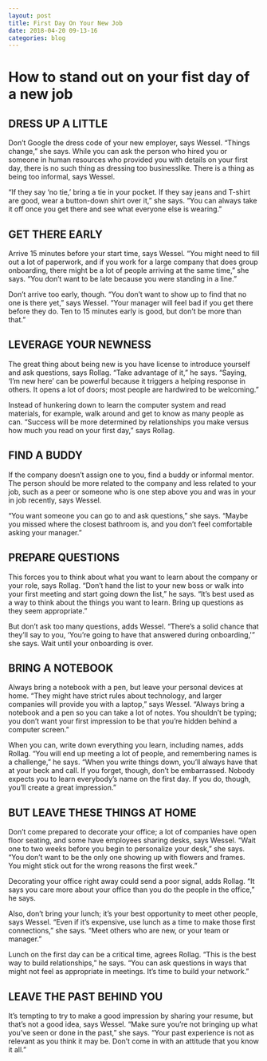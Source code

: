 ```yaml
---
layout: post
title: First Day On Your New Job
date: 2018-04-20 09-13-16
categories: blog
---
```


# How to stand out on your fist day of a new job

## DRESS UP A LITTLE
Don’t Google the dress code of your new employer, says Wessel. “Things change,” she says. While you can ask the person who hired you or someone in human resources who provided you with details on your first day, there is no such thing as dressing too businesslike. There is a thing as being too informal, says Wessel.

“If they say ‘no tie,’ bring a tie in your pocket. If they say jeans and T-shirt are good, wear a button-down shirt over it,” she says. “You can always take it off once you get there and see what everyone else is wearing.”

## GET THERE EARLY
Arrive 15 minutes before your start time, says Wessel. “You might need to fill out a lot of paperwork, and if you work for a large company that does group onboarding, there might be a lot of people arriving at the same time,” she says. “You don’t want to be late because you were standing in a line.”

Don’t arrive too early, though. “You don’t want to show up to find that no one is there yet,” says Wessel. “Your manager will feel bad if you get there before they do. Ten to 15 minutes early is good, but don’t be more than that.”

## LEVERAGE YOUR NEWNESS
The great thing about being new is you have license to introduce yourself and ask questions, says Rollag. “Take advantage of it,” he says. “Saying, ‘I’m new here’ can be powerful because it triggers a helping response in others. It opens a lot of doors; most people are hardwired to be welcoming.”

Instead of hunkering down to learn the computer system and read materials, for example, walk around and get to know as many people as can. “Success will be more determined by relationships you make versus how much you read on your first day,” says Rollag.

## FIND A BUDDY
If the company doesn’t assign one to you, find a buddy or informal mentor. The person should be more related to the company and less related to your job, such as a peer or someone who is one step above you and was in your in job recently, says Wessel.

“You want someone you can go to and ask questions,” she says. “Maybe you missed where the closest bathroom is, and you don’t feel comfortable asking your manager.”

## PREPARE QUESTIONS
This forces you to think about what you want to learn about the company or your role, says Rollag. “Don’t hand the list to your new boss or walk into your first meeting and start going down the list,” he says. “It’s best used as a way to think about the things you want to learn. Bring up questions as they seem appropriate.”

But don’t ask too many questions, adds Wessel. “There’s a solid chance that they’ll say to you, ‘You’re going to have that answered during onboarding,'” she says. Wait until your onboarding is over.

## BRING A NOTEBOOK
Always bring a notebook with a pen, but leave your personal devices at home. “They might have strict rules about technology, and larger companies will provide you with a laptop,” says Wessel. “Always bring a notebook and a pen so you can take a lot of notes. You shouldn’t be typing; you don’t want your first impression to be that you’re hidden behind a computer screen.”

When you can, write down everything you learn, including names, adds Rollag. “You will end up meeting a lot of people, and remembering names is a challenge,” he says. “When you write things down, you’ll always have that at your beck and call. If you forget, though, don’t be embarrassed. Nobody expects you to learn everybody’s name on the first day. If you do, though, you’ll create a great impression.”

## BUT LEAVE THESE THINGS AT HOME
Don’t come prepared to decorate your office; a lot of companies have open floor seating, and some have employees sharing desks, says Wessel. “Wait one to two weeks before you begin to personalize your desk,” she says. “You don’t want to be the only one showing up with flowers and frames. You might stick out for the wrong reasons the first week.”

Decorating your office right away could send a poor signal, adds Rollag. “It says you care more about your office than you do the people in the office,” he says.

Also, don’t bring your lunch; it’s your best opportunity to meet other people, says Wessel. “Even if it’s expensive, use lunch as a time to make those first connections,” she says. “Meet others who are new, or your team or manager.”

Lunch on the first day can be a critical time, agrees Rollag. “This is the best way to build relationships,” he says. “You can ask questions in ways that might not feel as appropriate in meetings. It’s time to build your network.”

## LEAVE THE PAST BEHIND YOU
It’s tempting to try to make a good impression by sharing your resume, but that’s not a good idea, says Wessel. “Make sure you’re not bringing up what you’ve seen or done in the past,” she says. “Your past experience is not as relevant as you think it may be. Don’t come in with an attitude that you know it all.”